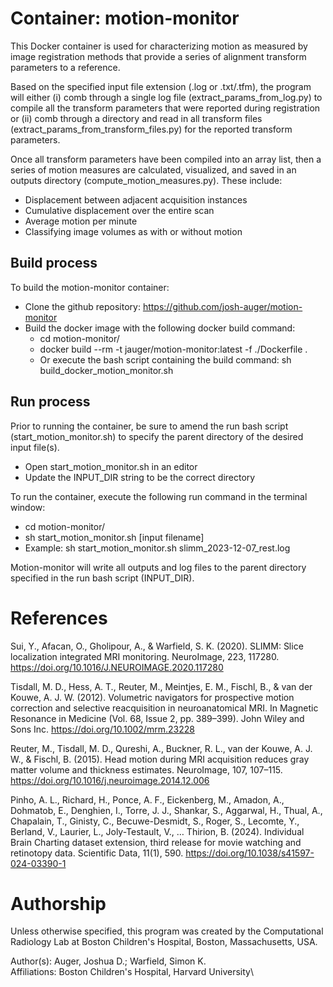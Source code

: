 # Container: motion-monitor
This Docker container is used for characterizing motion as measured by image registration methods that provide a series 
of alignment transform parameters to a reference.

Based on the specified input file extension (.log or .txt/.tfm), the program will either (i) comb through a single log 
file (extract_params_from_log.py) to compile all the transform parameters that were reported during registration or 
(ii) comb through a directory and read in all transform files (extract_params_from_transform_files.py) for the reported 
transform parameters.

Once all transform parameters have been compiled into an array list, then a series of motion measures are calculated,
visualized, and saved in an outputs directory (compute_motion_measures.py). These include:
- Displacement between adjacent acquisition instances
- Cumulative displacement over the entire scan
- Average motion per minute
- Classifying image volumes as with or without motion

## Build process
To build the motion-monitor container:
- Clone the github repository: https://github.com/josh-auger/motion-monitor
- Build the docker image with the following docker build command:
  - cd motion-monitor/
  - docker build --rm -t jauger/motion-monitor:latest -f ./Dockerfile .
  - Or execute the bash script containing the build command: sh build_docker_motion_monitor.sh

## Run process
Prior to running the container, be sure to amend the run bash script (start_motion_monitor.sh) to specify the parent
directory of the desired input file(s).
- Open start_motion_monitor.sh in an editor
- Update the INPUT_DIR string to be the correct directory

To run the container, execute the following run command in the terminal window:
- cd motion-monitor/
- sh start_motion_monitor.sh [input filename]
- Example: sh start_motion_monitor.sh slimm_2023-12-07_rest.log

Motion-monitor will write all outputs and log files to the parent directory specified in the run bash script 
(INPUT_DIR).


# References
Sui, Y., Afacan, O., Gholipour, A., & Warfield, S. K. (2020). SLIMM: Slice localization integrated MRI monitoring. 
NeuroImage, 223, 117280. https://doi.org/10.1016/J.NEUROIMAGE.2020.117280

Tisdall, M. D., Hess, A. T., Reuter, M., Meintjes, E. M., Fischl, B., & van der Kouwe, A. J. W. (2012). Volumetric 
navigators for prospective motion correction and selective reacquisition in neuroanatomical MRI. In Magnetic Resonance 
in Medicine (Vol. 68, Issue 2, pp. 389–399). John Wiley and Sons Inc. https://doi.org/10.1002/mrm.23228

Reuter, M., Tisdall, M. D., Qureshi, A., Buckner, R. L., van der Kouwe, A. J. W., & Fischl, B. (2015). Head motion 
during MRI acquisition reduces gray matter volume and thickness estimates. NeuroImage, 107, 107–115. 
https://doi.org/10.1016/j.neuroimage.2014.12.006

Pinho, A. L., Richard, H., Ponce, A. F., Eickenberg, M., Amadon, A., Dohmatob, E., Denghien, I., Torre, J. J., 
Shankar, S., Aggarwal, H., Thual, A., Chapalain, T., Ginisty, C., Becuwe-Desmidt, S., Roger, S., Lecomte, Y., 
Berland, V., Laurier, L., Joly-Testault, V., … Thirion, B. (2024). Individual Brain Charting dataset extension, 
third release for movie watching and retinotopy data. Scientific Data, 11(1), 590. 
https://doi.org/10.1038/s41597-024-03390-1

# Authorship
Unless otherwise specified, this program was created by the Computational Radiology Lab at Boston Children's Hospital, 
Boston, Massachusetts, USA.

Author(s): Auger, Joshua D.; Warfield, Simon K.\
Affiliations: Boston Children's Hospital, Harvard University\